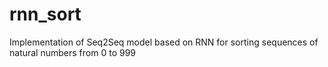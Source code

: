 # rnn_sort

Implementation of Seq2Seq model based on RNN for sorting sequences of natural numbers from 0 to 999